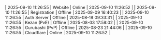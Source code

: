 | 2025-09-10 11:26:55 | Website | Online | 2025-09-10 11:26:52 |
| 2025-09-10 11:26:55 | Registration | Offline | 2025-09-09 16:40:23 |
| 2025-09-10 11:26:55 | Auth Server | Offline | 2025-08-18 09:33:31 |
| 2025-09-10 11:26:55 | Kezan (PvE) | Offline | 2025-08-03 17:58:02 |
| 2025-09-10 11:26:55 | Gurubashi (PvP) | Offline | 2025-08-23 21:44:06 |
| 2025-09-10 11:26:55 | Cloudflare | Online | 2025-09-10 11:26:52 |
